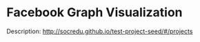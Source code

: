 Facebook Graph Visualization
=========================

Description: http://socredu.github.io/test-project-seed/#/projects
